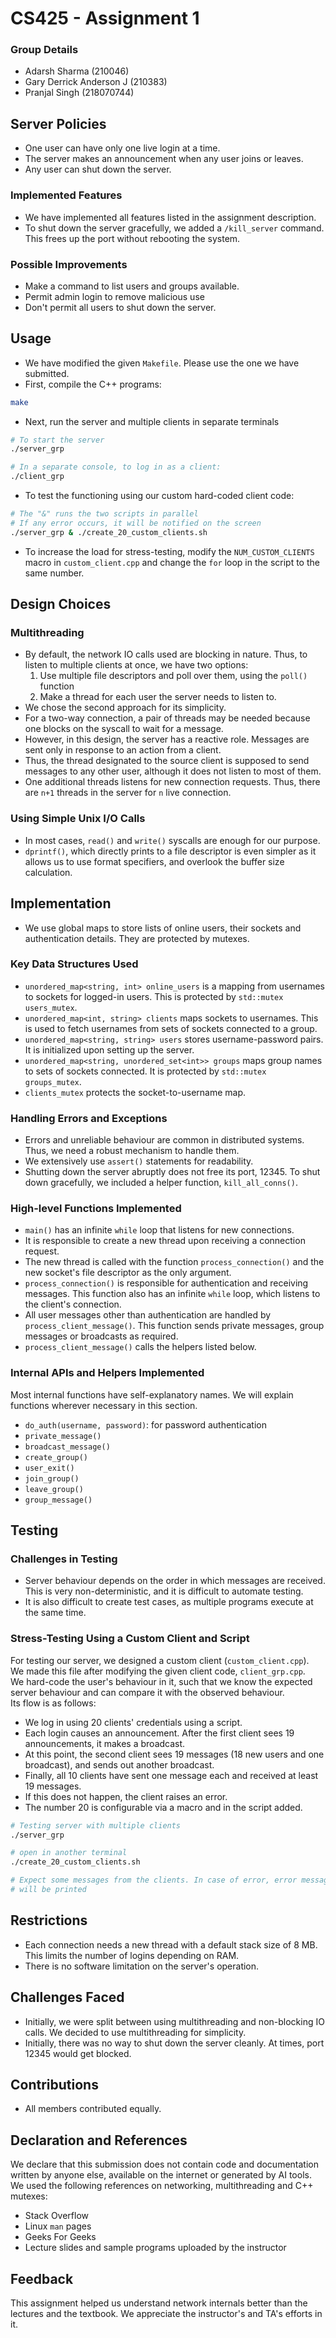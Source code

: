 # CS425 - Assignment 1
### Group Details 
- Adarsh Sharma (210046)
- Gary Derrick Anderson J (210383)
- Pranjal Singh (218070744)

## Server Policies
- One user can have only one live login at a time.
- The server makes an announcement when any user joins or leaves.
- Any user can shut down the server.
### Implemented Features
- We have implemented all features listed in the assignment description.
- To shut down the server gracefully, we added a `/kill_server` command. This frees up the port without rebooting the system.

### Possible Improvements
- Make a command to list users and groups available.
- Permit admin login to remove malicious use
- Don't permit all users to shut down the server.

## Usage
- We have modified the given `Makefile`. Please use the one we have submitted.
- First, compile the C++ programs:
```sh
make
```
- Next, run the server and multiple clients in separate terminals
```sh
# To start the server
./server_grp

# In a separate console, to log in as a client:
./client_grp
```
- To test the functioning using our custom hard-coded client code:
```sh
# The "&" runs the two scripts in parallel
# If any error occurs, it will be notified on the screen
./server_grp & ./create_20_custom_clients.sh
```
- To increase the load for stress-testing, modify the `NUM_CUSTOM_CLIENTS` macro
in `custom_client.cpp` and change the `for` loop in the script to the same number.

## Design Choices
### Multithreading
- By default, the network IO calls used are blocking in nature. Thus, to listen to multiple clients at once, we have two options:
    1. Use multiple file descriptors and poll over them, using the `poll()` function
    2. Make a thread for each user the server needs to listen to.
- We chose the second approach for its simplicity.
- For a two-way connection, a pair of threads may be needed because one blocks on the syscall to wait for a message.
- However, in this design, the server has a reactive role. Messages are sent only in response to an action from a client. 
- Thus, the thread designated to the source client is supposed to send messages to any other user, although it does not listen to most of them.
- One additional threads listens for new connection requests. Thus, there are `n+1` threads in the server for `n` live connection.

### Using Simple Unix I/O Calls
- In most cases, `read()` and `write()` syscalls are enough for our purpose.
- `dprintf()`, which directly prints to a file descriptor is even simpler as it allows us to use format specifiers, and overlook the buffer size calculation.

## Implementation
- We use global maps to store lists of online users, their sockets and 
  authentication details. They are protected by mutexes.

### Key Data Structures Used
- `unordered_map<string, int> online_users` is a mapping from usernames to sockets
for logged-in users. This is protected by `std::mutex users_mutex`.
- `unordered_map<int, string> clients` maps sockets to usernames. This is used to 
 fetch usernames from sets of sockets connected to a group.
- `unordered_map<string, string> users` stores username-password pairs. It is
initialized upon setting up the server.
- `unordered_map<string, unordered_set<int>> groups` maps group names to sets
of sockets connected. It is protected by `std::mutex groups_mutex`.
- `clients_mutex` protects the socket-to-username map.

### Handling Errors and Exceptions
- Errors and unreliable behaviour are common in distributed systems. Thus, we need a robust mechanism to handle them.
- We extensively use `assert()` statements for readability.
- Shutting down the server abruptly does not free its port, 12345. To shut down gracefully, we included a helper function, `kill_all_conns()`.

### High-level Functions Implemented
- `main()` has an infinite `while` loop that listens for new connections.
- It is responsible to create a new thread upon receiving a connection request.
- The new thread is called with the function `process_connection()` and the new 
socket's file descriptor as the only argument.
- `process_connection()` is responsible for authentication and receiving messages.
This function also has an infinite `while` loop, which listens to the client's connection.
- All user messages other than authentication are handled by `process_client_message()`.
This function sends private messages, group messages or broadcasts as required.
- `process_client_message()` calls the helpers listed below.

### Internal APIs and Helpers Implemented
Most internal functions have self-explanatory names. We will explain functions wherever 
necessary in this section.
- `do_auth(username, password)`: for password authentication
- `private_message()`
- `broadcast_message()`
- `create_group()`
- `user_exit()`
- `join_group()`
- `leave_group()`
- `group_message()`

## Testing
### Challenges in Testing
- Server behaviour depends on the order in which messages are received. This 
is very non-deterministic, and it is difficult to automate testing.
- It is also difficult to create test cases, as multiple programs execute
at the same time.

### Stress-Testing Using a Custom Client and Script
For testing our server, we designed a custom client (`custom_client.cpp`).   
We made this file after modifying the given client code, `client_grp.cpp`.   
We hard-code the user's behaviour in it, such that we know the expected server behaviour 
and can compare it with the observed behaviour.  
Its flow is as follows:
- We log in using 20 clients' credentials using a script.
- Each login causes an announcement. After the first client sees 19 announcements, 
it makes a broadcast.
- At this point, the second client sees 19 messages (18 new users and one broadcast), 
and sends out another broadcast.
- Finally, all 10 clients have sent one message each and received at least 19 messages.
- If this does not happen, the client raises an error.
- The number 20 is configurable via a macro and in the script added.
```sh
# Testing server with multiple clients
./server_grp

# open in another terminal
./create_20_custom_clients.sh

# Expect some messages from the clients. In case of error, error messages 
# will be printed
```

## Restrictions
- Each connection needs a new thread with a default stack size of 8 MB. This limits 
the number of logins depending on RAM.
- There is no software limitation on the server's operation.

## Challenges Faced
- Initially, we were split between using multithreading and non-blocking IO calls. 
We decided to use multithreading for simplicity.
- Initially, there was no way to shut down the server cleanly. At times, port 12345 
would get blocked.

## Contributions
- All members contributed equally.

## Declaration and References
We declare that this submission does not contain code and documentation written
by anyone else, available on the internet or generated by AI tools.  
We used the following references on networking, multithreading and C++ mutexes:
- Stack Overflow
- Linux `man` pages
- Geeks For Geeks
- Lecture slides and sample programs uploaded by the instructor

## Feedback
This assignment helped us understand network internals better than the lectures 
and the textbook. We appreciate the instructor's and TA's efforts in it. 
